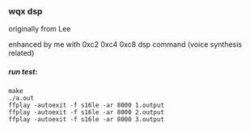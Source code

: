 ### wqx dsp

originally from Lee

enhanced by me with 0xc2 0xc4 0xc8 dsp command (voice synthesis related)

##### run test:

```
make
./a.out
ffplay -autoexit -f s16le -ar 8000 1.output
ffplay -autoexit -f s16le -ar 8000 2.output
ffplay -autoexit -f s16le -ar 8000 3.output
```
